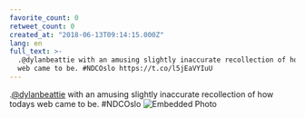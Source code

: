```yaml
---
favorite_count: 0
retweet_count: 0
created_at: "2018-06-13T09:14:15.000Z"
lang: en
full_text: >-
  .@dylanbeattie with an amusing slightly inaccurate recollection of how todays
  web came to be. #NDCOslo https://t.co/l5jEaVYIuU
---
```


.[@dylanbeattie](https://twitter.com/dylanbeattie) with an amusing slightly
inaccurate recollection of how todays web came to be. #NDCOslo
![Embedded Photo](https://twitter-media-coderbyheart.s3.eu-north-1.amazonaws.com/1006827076584910850-Dfj34UkW0AArSdz.jpg)
